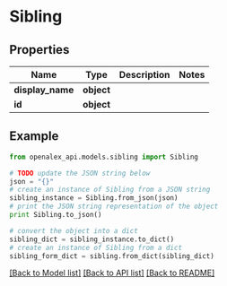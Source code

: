 # Sibling


## Properties
Name | Type | Description | Notes
------------ | ------------- | ------------- | -------------
**display_name** | **object** |  | 
**id** | **object** |  | 

## Example

```python
from openalex_api.models.sibling import Sibling

# TODO update the JSON string below
json = "{}"
# create an instance of Sibling from a JSON string
sibling_instance = Sibling.from_json(json)
# print the JSON string representation of the object
print Sibling.to_json()

# convert the object into a dict
sibling_dict = sibling_instance.to_dict()
# create an instance of Sibling from a dict
sibling_form_dict = sibling.from_dict(sibling_dict)
```
[[Back to Model list]](../README.md#documentation-for-models) [[Back to API list]](../README.md#documentation-for-api-endpoints) [[Back to README]](../README.md)


